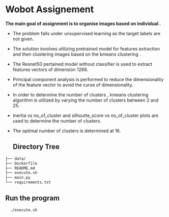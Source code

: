 
# Wobot Assignement

**The main goal of assignment is to organise images based on individual .**
- The problem falls under unsupervised learning as the target labels are not given.
- The solution involves utilizing pretrained model for features extraction and then clustering images based on the kmeans clustering .
- The Resnet50 pertained model without classifier is used to extract features vectors of dimension 1268.
 - Principal component analysis is performed to reduce the dimensionality of the feature vector to avoid the curse of dimensionality.
- In order to determine the number of clusters , kmeans clustering algorithm is utilized by varying the number of clusters between 2 and 25.
- Inertia vs no_of_cluster and silhoutte_score vs no_of_cluster plots are used to determine the number of clusters.
- The optimal number of clusters is determined at 16.


  ## Directory Tree
```bash
├── data/
├── Dockerfile
├── README.md
├── execute.sh
├── main.py
└── requirements.txt
```

## Run the program

```bash
  ./execute.sh
```
